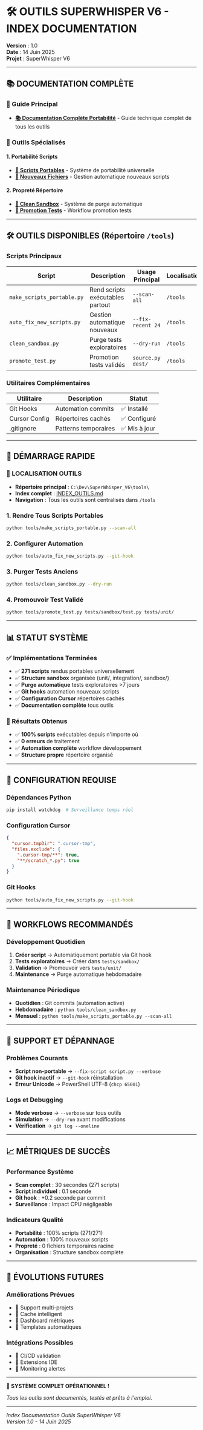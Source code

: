 # 🛠️ **OUTILS SUPERWHISPER V6 - INDEX DOCUMENTATION**

**Version** : 1.0  
**Date** : 14 Juin 2025  
**Projet** : SuperWhisper V6  

---

## 📚 **DOCUMENTATION COMPLÈTE**

### **🎯 Guide Principal**
- **[📚 Documentation Complète Portabilité](README_PORTABILITE_SCRIPTS.md)** - Guide technique complet de tous les outils

### **🔧 Outils Spécialisés**

#### **1. Portabilité Scripts**
- **[🚀 Scripts Portables](README_SCRIPTS_PORTABLES.md)** - Système de portabilité universelle
- **[🔄 Nouveaux Fichiers](README_NOUVEAUX_FICHIERS.md)** - Gestion automatique nouveaux scripts

#### **2. Propreté Répertoire**
- **[🧹 Clean Sandbox](README_CLEAN_SANDBOX.md)** - Système de purge automatique
- **[🚀 Promotion Tests](README_PROMOTION_TESTS.md)** - Workflow promotion tests

---

## 🛠️ **OUTILS DISPONIBLES (Répertoire `/tools`)**

### **Scripts Principaux**

| Script | Description | Usage Principal | Localisation |
|--------|-------------|-----------------|--------------|
| `make_scripts_portable.py` | Rend scripts exécutables partout | `--scan-all` | `/tools` |
| `auto_fix_new_scripts.py` | Gestion automatique nouveaux | `--fix-recent 24` | `/tools` |
| `clean_sandbox.py` | Purge tests exploratoires | `--dry-run` | `/tools` |
| `promote_test.py` | Promotion tests validés | `source.py dest/` | `/tools` |

### **Utilitaires Complémentaires**

| Utilitaire | Description | Statut |
|------------|-------------|--------|
| Git Hooks | Automation commits | ✅ Installé |
| Cursor Config | Répertoires cachés | ✅ Configuré |
| .gitignore | Patterns temporaires | ✅ Mis à jour |

---

## 🚀 **DÉMARRAGE RAPIDE**

### **📍 LOCALISATION OUTILS**
- **Répertoire principal** : `C:\Dev\SuperWhisper_V6\tools\`
- **Index complet** : [INDEX_OUTILS.md](INDEX_OUTILS.md)
- **Navigation** : Tous les outils sont centralisés dans `/tools`

### **1. Rendre Tous Scripts Portables**
```bash
python tools/make_scripts_portable.py --scan-all
```

### **2. Configurer Automation**
```bash
python tools/auto_fix_new_scripts.py --git-hook
```

### **3. Purger Tests Anciens**
```bash
python tools/clean_sandbox.py --dry-run
```

### **4. Promouvoir Test Validé**
```bash
python tools/promote_test.py tests/sandbox/test.py tests/unit/
```

---

## 📊 **STATUT SYSTÈME**

### **✅ Implémentations Terminées**
- ✅ **271 scripts** rendus portables universellement
- ✅ **Structure sandbox** organisée (unit/, integration/, sandbox/)
- ✅ **Purge automatique** tests exploratoires >7 jours
- ✅ **Git hooks** automation nouveaux scripts
- ✅ **Configuration Cursor** répertoires cachés
- ✅ **Documentation complète** tous outils

### **🎯 Résultats Obtenus**
- ✅ **100% scripts** exécutables depuis n'importe où
- ✅ **0 erreurs** de traitement
- ✅ **Automation complète** workflow développement
- ✅ **Structure propre** répertoire organisé

---

## 🔧 **CONFIGURATION REQUISE**

### **Dépendances Python**
```bash
pip install watchdog  # Surveillance temps réel
```

### **Configuration Cursor**
```json
{
  "cursor.tmpDir": ".cursor-tmp",
  "files.exclude": {
    ".cursor-tmp/**": true,
    "**/scratch_*.py": true
  }
}
```

### **Git Hooks**
```bash
python tools/auto_fix_new_scripts.py --git-hook
```

---

## 🎯 **WORKFLOWS RECOMMANDÉS**

### **Développement Quotidien**
1. **Créer script** → Automatiquement portable via Git hook
2. **Tests exploratoires** → Créer dans `tests/sandbox/`
3. **Validation** → Promouvoir vers `tests/unit/`
4. **Maintenance** → Purge automatique hebdomadaire

### **Maintenance Périodique**
- **Quotidien** : Git commits (automation active)
- **Hebdomadaire** : `python tools/clean_sandbox.py`
- **Mensuel** : `python tools/make_scripts_portable.py --scan-all`

---

## 🐛 **SUPPORT ET DÉPANNAGE**

### **Problèmes Courants**
- **Script non-portable** → `--fix-script script.py --verbose`
- **Git hook inactif** → `--git-hook` réinstallation
- **Erreur Unicode** → PowerShell UTF-8 (`chcp 65001`)

### **Logs et Debugging**
- **Mode verbose** → `--verbose` sur tous outils
- **Simulation** → `--dry-run` avant modifications
- **Vérification** → `git log --oneline`

---

## 📈 **MÉTRIQUES DE SUCCÈS**

### **Performance Système**
- **Scan complet** : 30 secondes (271 scripts)
- **Script individuel** : 0.1 seconde
- **Git hook** : +0.2 seconde par commit
- **Surveillance** : Impact CPU négligeable

### **Indicateurs Qualité**
- **Portabilité** : 100% scripts (271/271)
- **Automation** : 100% nouveaux scripts
- **Propreté** : 0 fichiers temporaires racine
- **Organisation** : Structure sandbox complète

---

## 🔮 **ÉVOLUTIONS FUTURES**

### **Améliorations Prévues**
- 🔄 Support multi-projets
- 🔄 Cache intelligent
- 🔄 Dashboard métriques
- 🔄 Templates automatiques

### **Intégrations Possibles**
- 🔄 CI/CD validation
- 🔄 Extensions IDE
- 🔄 Monitoring alertes

---

**🎉 SYSTÈME COMPLET OPÉRATIONNEL !**

*Tous les outils sont documentés, testés et prêts à l'emploi.*

---

*Index Documentation Outils SuperWhisper V6*  
*Version 1.0 - 14 Juin 2025* 